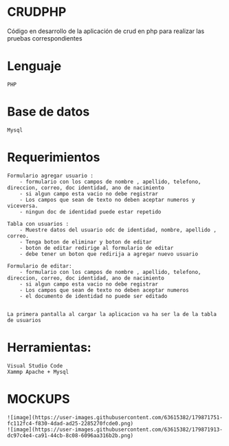 # CRUDPHP
Código en desarrollo de la aplicación de crud en php para realizar las pruebas correspondientes 

# Lenguaje 
	PHP  
	
# Base de datos
	Mysql 

# Requerimientos
	Formulario agregar usuario :
		- formulario con los campos de nombre , apellido, telefono, direccion, correo, doc identidad, ano de nacimiento 
		- si algun campo esta vacio no debe registrar
		- Los campos que sean de texto no deben aceptar numeros y viceversa.
		- ningun doc de identidad puede estar repetido
	
	Tabla con usuarios :
		- Muestre datos del usuario odc de identidad, nombre, apellido , correo.
		- Tenga boton de eliminar y boton de editar
		- boton de editar redirige al formulario de editar
		- debe tener un boton que redirija a agregar nuevo usuario
		
	Formulario de editar:
		- formulario con los campos de nombre , apellido, telefono, direccion, correo, doc identidad, ano de nacimiento 
		- si algun campo esta vacio no debe registrar
		- Los campos que sean de texto no deben aceptar numeros 
		- el documento de identidad no puede ser editado
		
		
	La primera pantalla al cargar la aplicacion va ha ser la de la tabla de usuarios
		
# Herramientas: 
	Visual Studio Code
	Xammp Apache + Mysql
	
# MOCKUPS
	
	![image](https://user-images.githubusercontent.com/63615382/179871751-fc112fc4-f830-4dad-ad25-2285270fcde0.png)
	![image](https://user-images.githubusercontent.com/63615382/179871913-dc97c4e4-ca91-44cb-8c08-6096aa316b2b.png)


	
